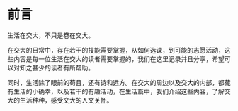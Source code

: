 # 前言

生活在交大，不只是卷在交大。

在交大的日常中，存在若干的技能需要掌握，从如何选课，到可能的志愿活动，这些内容是每一位生活在交大的读者需要掌握的，我们在这里记录并且分享，希望可以对知之甚少的读者有所帮助。

同时，生活除了眼前的苟且，还有诗和远方。在交大的周边以及交大的内部，都藏有生活的小确幸，以及若干的有趣活动，在生活篇中，我们介绍这些内容，了解交大的生活种种，感受交大的人文关怀。